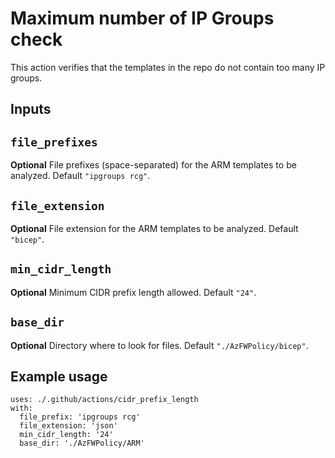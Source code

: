 # Maximum number of IP Groups check

This action verifies that the templates in the repo do not contain too many IP groups.

## Inputs

## `file_prefixes`

**Optional** File prefixes (space-separated) for the ARM templates to be analyzed. Default `"ipgroups rcg"`.

## `file_extension`

**Optional** File extension for the ARM templates to be analyzed. Default `"bicep"`.

## `min_cidr_length`

**Optional** Minimum CIDR prefix length allowed. Default `"24"`.

## `base_dir`

**Optional** Directory where to look for files. Default `"./AzFWPolicy/bicep"`.

## Example usage

```
uses: ./.github/actions/cidr_prefix_length
with:
  file_prefix: 'ipgroups rcg'
  file_extension: 'json'
  min_cidr_length: '24'
  base_dir: './AzFWPolicy/ARM'
```
